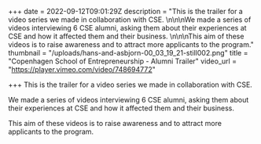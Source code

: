 +++
date = 2022-09-12T09:01:29Z
description = "This is the trailer for a video series we made in collaboration with CSE. \n\n\nWe made a series of videos interviewing 6 CSE alumni, asking them about their experiences at CSE and how it affected them and their business. \n\n\nThis aim of these videos is to raise awareness and to attract more applicants to the program."
thumbnail = "/uploads/hans-and-asbjorn-00_03_19_21-still002.png"
title = "Copenhagen School of Entrepreneurship - Alumni Trailer"
video_url = "https://player.vimeo.com/video/748694772"

+++
This is the trailer for a video series we made in collaboration with CSE.

We made a series of videos interviewing 6 CSE alumni, asking them about their experiences at CSE and how it affected them and their business.

This aim of these videos is to raise awareness and to attract more applicants to the program.